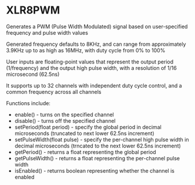 # XLR8PWM

Generates a PWM (Pulse Width Modulated) signal based on user-specified frequency and pulse width values

Generated frequency defaults to 8KHz, and can range from approximately 3.9KHz up to as high as 16MHz, with duty cycle from 0% to 100%

User inputs are floating-point values that represent the output period (1/frequency) and the output high pulse width, with a resolution of 1/16 microsecond (62.5ns)

It supports up to 32 channels with independent duty cycle control, and a common frequency across all channels

Functions include:
* enable() - turns on the specified channel
* disable() - turns off the specified channel
* setPeriod(float period) - specify the global period in decimal microseconds (truncated to next lower 62.5ns increment)
* setPulseWidth(float pulse) - specify the per-channel high pulse width in decimal microseconds (trncated to the next lower 62.5ns increment)
* getPeriod() - returns a float representing the global period
* getPulseWidth() - returns a float representing the per-channel pulse width
* isEnabled() - returns boolean representing whether the channel is enabled
